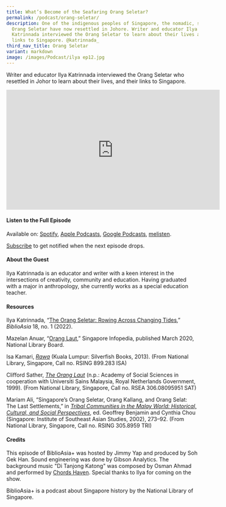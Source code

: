 ```yaml
---
title: What’s Become of the Seafaring Orang Seletar?
permalink: /podcast/orang-seletar/
description: One of the indigenous peoples of Singapore, the nomadic, seafaring
  Orang Seletar have now resettled in Johore. Writer and educator Ilya
  Katrinnada interviewed the Orang Seletar to learn about their lives and their
  links to Singapore. @katrinnada_
third_nav_title: Orang Seletar
variant: markdown
image: /images/Podcast/ilya ep12.jpg
---
```

Writer and educator Ilya Katrinnada interviewed the Orang Seletar who resettled in Johor to learn about their lives, and their links to Singapore.

<iframe allowfullscreen="" allow="accelerometer; autoplay; clipboard-write; encrypted-media; gyroscope; picture-in-picture; web-share" frameborder="0" title="YouTube video player" src="https://www.youtube.com/embed/IVahEWiPKuc?si=ILymtAM-mJKvw1sY" height="315" width="560"></iframe>

#### **Listen to the Full Episode** ####
Available on: [Spotify](https://open.spotify.com/episode/1khpU2lC5XWR9mef2bbIBY), [Apple Podcasts](https://podcasts.apple.com/us/podcast/whats-become-of-the-seafaring-orang-seletar/id1688142751?i=1000624413738), [Google Podcasts](https://podcasts.google.com/feed/aHR0cHM6Ly9mZWVkcy5jYXB0aXZhdGUuZm0vYmlibGlvYXNpYS8/episode/YzZmNzNkZjQtMjU4My00NmY0LTkxNzctYjVmMDAwY2Q2Zjg3?sa=X&amp;ved=0CAUQkfYCahcKEwjY3uDfpN2AAxUAAAAAHQAAAAAQAQ), [melisten](https://www.melisten.sg/podcast/playlist/BiblioAsia%2B-2115156/What%E2%80%99s-Become-of-the-Seafaring-Orang-Seletar--2115196).

[Subscribe](https://open.spotify.com/show/66PYiIthr1KqQhJ82XH4DN) to get notified when the next episode drops.

#### **About the Guest** ####
Ilya Katrinnada is an educator and writer with a keen interest in the intersections of creativity, community and education. Having graduated with a major in anthropology, she currently works as a special education teacher. 

#### **Resources** ####
Ilya Katrinnada, “[The Orang Seletar: Rowing Across Changing Tides](https://biblioasia.nlb.gov.sg/vol-18/issue-1/apr-to-jun-2022/orang-seletar-changing-tides),” *BiblioAsia* 18, no. 1 (2022).

Mazelan Anuar, “[Orang Laut](https://eresources.nlb.gov.sg/infopedia/articles/SIP_551_2005-01-09.html),” Singapore Infopedia, published March 2020, National Library Board.

Isa Kamari, [*Rawa*](https://eservice.nlb.gov.sg/item_holding.aspx?id=200156800) (Kuala Lumpur: Silverfish Books, 2013). (From National Library, Singapore, Call no. RSING 899.283 ISA)

Clifford Sather, [*The Orang Laut*](http://eservice.nlb.gov.sg/item_holding_s.aspx?bid=12247857) (n.p.: Academy of Social Sciences in cooperation with Universiti Sains Malaysia, Royal Netherlands Government, 1999). (From National Library, Singapore, Call no. RSEA 306.08095951 SAT) 

Mariam Ali, “Singapore’s Orang Seletar, Orang Kallang, and Orang Selat: The Last Settlements,” in [*Tribal Communities in the Malay World: Historical, Cultural, and Social Perspectives*](https://eservice.nlb.gov.sg/item_holding.aspx?bid=11113017), ed. Geoffrey Benjamin and Cynthia Chou (Singapore: Institute of Southeast Asian Studies, 2002), 273–92. (From National Library, Singapore, Call no. RSING 305.8959 TRI) 

#### **Credits** ####
This episode of BiblioAsia+ was hosted by Jimmy Yap and produced by Soh Gek Han. Sound engineering was done by Gibson Analytics. The background music "Di Tanjong Katong" was composed by Osman Ahmad and performed by&nbsp;[Chords Haven](https://www.youtube.com/watch?v=uA2v7ka5TAI). Special thanks to Ilya for coming on the show.

BiblioAsia+ is a podcast about Singapore history by the National Library of Singapore.